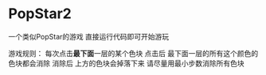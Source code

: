 # PopStar2
一个类似PopStar的游戏
直接运行代码即可开始游玩

游戏规则：
每次点击**最下面**一层的某个色块
点击后 最下面一层的所有这个颜色的色块都会消除
消除后 上方的色块会掉落下来
请尽量用最小步数消除所有色块

